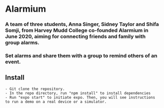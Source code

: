 # Alarmium

### A team of three students, Anna Singer, Sidney Taylor and Shifa Somji, from Harvey Mudd College co-founded Alarmium in June 2020, aiming for connecting friends and family with group alarms. 

### Set alarms and share them with a group to remind others of an event.

## Install
```
- Git clone the repository.
- In the repo directory, run "npm install" to install dependencies
- Run "expo start" to initiate expo. Then, you will see instructions to run a demo on a real device or a simulator.
```
